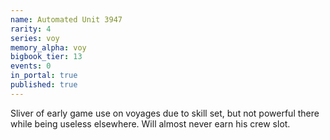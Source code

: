 ```yaml
---
name: Automated Unit 3947
rarity: 4
series: voy
memory_alpha: voy
bigbook_tier: 13
events: 0
in_portal: true
published: true
---
```


Sliver of early game use on voyages due to skill set, but not powerful there while being useless elsewhere. Will almost never earn his crew slot.
